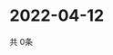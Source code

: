 # 2022-04-12
  共 0条

  <!-- BEGIN -->
  <!-- 最后更新时间Tue Apr 12 2022 02:27:27 GMT+0000 (Coordinated Universal Time) -->
  
  <!-- END -->
  
  